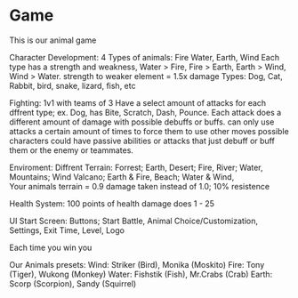 # Game
This is our animal game

Character Development:
4 Types of animals: Fire Water, Earth, Wind
Each type has a strength and weakness, Water > Fire, Fire > Earth, Earth > Wind, Wind > Water.
strength to weaker element = 1.5x damage
Types: Dog, Cat, Rabbit, bird, snake, lizard, fish, etc

Fighting:
1v1 with teams of 3
Have a select amount of attacks for each dffrent type; ex. Dog, has Bite, Scratch, Dash, Pounce.
Each attack does a different amount of damage with possible debuffs or buffs. 
can only use attacks a certain amount of times to force them to use other moves
possible characters could have passive abilities or attacks that just debuff or buff them or the enemy or teammates.

Enviroment:
Diffrent Terrain: Forrest; Earth, Desert; Fire, River; Water, Mountains; Wind
Valcano; Earth & Fire, Beach; Water & Wind,  
Your animals terrain = 0.9 damage taken instead of 1.0; 10% resistence

Health System:
100 points of health
damage does 1 - 25


UI
Start Screen: Buttons; Start Battle, Animal Choice/Customization, Settings, Exit
Time, Level, Logo

Each time you win you

Our Animals presets:
Wind: Striker (Bird), Monika (Moskito)
Fire: Tony (Tiger), Wukong (Monkey)
Water: Fishstik (Fish), Mr.Crabs (Crab)
Earth: Scorp (Scorpion), Sandy (Squirrel)